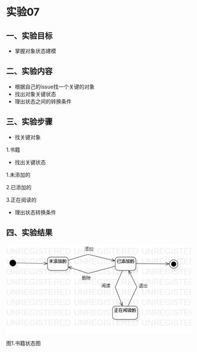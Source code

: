 # 实验07

## 一、实验目标

- 掌握对象状态建模

## 二、实验内容

- 根据自己的issue找一个关键的对象
- 找出对象关键状态
- 理出状态之间的转换条件

## 三、实验步骤

- 找关键对象

1.书籍

- 找出关键状态

1.未添加的

2.已添加的

3.正在阅读的

- 理出状态转换条件

## 四、实验结果

![书籍状态图](./books.jpg)

图1.书籍状态图
